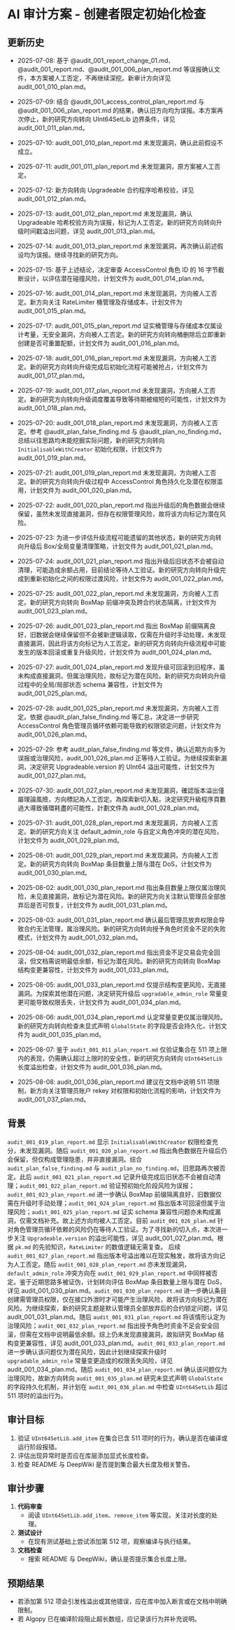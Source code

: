 # AI 审计方案 - 创建者限定初始化检查
## 更新历史
- 2025-07-08: 基于 @audit_001_report_change_01.md、@audit_001_report.md、@audit_001_006_plan_report.md 等误报确认文件，本方案被人工否定，不再继续深挖。新审计方向详见 audit_001_010_plan.md。
- 2025-07-09: 结合 @audit_001_access_control_plan_report.md 与 @audit_001_006_plan_report.md 的结果，确认旧方向均为误报。本方案再次停止，新的研究方向转向 UInt64SetLib 边界条件，详见 audit_001_011_plan.md。
- 2025-07-10: audit_001_010_plan_report.md 未发现漏洞，确认此前假设不成立。
- 2025-07-11: audit_001_011_plan_report.md 未发现漏洞，原方案被人工否定。
- 2025-07-12: 新方向转向 Upgradeable 合约程序哈希校验，详见 audit_001_012_plan.md。
- 2025-07-13: audit_001_012_plan_report.md 未发现漏洞，确认 Upgradeable 哈希校验方向为误报，标记为人工否定。新的研究方向转向升级时间戳溢出问题，详见 audit_001_013_plan.md。
- 2025-07-14: audit_001_013_plan_report.md 未发现漏洞，再次确认前述假设均为误报。继续寻找新的研究方向。
- 2025-07-15: 基于上述结论，决定审查 AccessControl 角色 ID 的 16 字节截断设计，以评估潜在碰撞风险，计划文件为 audit_001_014_plan.md。
- 2025-07-16: audit_001_014_plan_report.md 未发现漏洞，方向被人工否定。新方向关注 RateLimiter 桶管理及存储成本，计划文件为 audit_001_015_plan.md。
- 2025-07-17: audit_001_015_plan_report.md 证实桶管理与存储成本仅属设计考量，无安全漏洞，方向被人工否定。新的研究方向转向桶删除后立即重新创建是否可重置配额，计划文件为 audit_001_016_plan.md。
- 2025-07-18: audit_001_016_plan_report.md 未发现漏洞，方向被人工否定。新的研究方向转向升级完成后初始化流程可能被抢占，计划文件为 audit_001_017_plan.md。
- 2025-07-19: audit_001_017_plan_report.md 未发现漏洞，方向被人工否定。新的研究方向转向升级调度覆盖导致等待期被缩短的可能性，计划文件为 audit_001_018_plan.md。
- 2025-07-20: audit_001_018_plan_report.md 未发现漏洞，方向被人工否定。参考 @audit_plan_false_finding.md 与 @audit_plan_no_finding.md，总结以往思路均未能挖掘实际问题，新的研究方向转向 `InitialisableWithCreator` 初始化权限，计划文件为 audit_001_019_plan.md。
- 2025-07-21: audit_001_019_plan_report.md 未发现漏洞，方向被人工否定。新的研究方向转向升级过程中 AccessControl 角色持久化及潜在权限滥用，计划文件为 audit_001_020_plan.md。
- 2025-07-22: audit_001_020_plan_report.md 指出升级后的角色数据会继续保留，虽然未发现直接漏洞，但存在权限管理风险，故将该方向标记为潜在风险。
- 2025-07-23: 为进一步评估升级流程可能遗留的其他状态，新的研究方向转向升级后 Box/全局变量清理策略，计划文件为 audit_001_021_plan.md。
- 2025-07-24: audit_001_021_plan_report.md 指出升级后旧状态不会被自动清理，可能造成余额占用，目前结论等待人工验证。新的研究方向转向升级完成到重新初始化之间的权限过渡风险，计划文件为 audit_001_022_plan.md。


- 2025-07-25: audit_001_022_plan_report.md 未发现漏洞，方向被人工否定。新的研究方向转向 BoxMap 前缀冲突及跨合约状态隔离，计划文件为 audit_001_023_plan.md。
- 2025-07-26: audit_001_023_plan_report.md 指出 BoxMap 前缀隔离良好，旧数据会继续保留但不会被新逻辑读取，仅需在升级时手动处理，未发现直接漏洞，因此将该方向标记为人工否定。新的研究方向转向升级流程中可能发生的版本回滚或重复升级风险，计划文件为 audit_001_024_plan.md。
- 2025-07-27: audit_001_024_plan_report.md 发现升级可回滚到旧程序，虽未构成直接漏洞，但属治理风险，故标记为潜在风险。新的研究方向转向升级过程中的全局/局部状态 schema 兼容性，计划文件为 audit_001_025_plan.md。
- 2025-07-28: audit_001_025_plan_report.md 未发现漏洞，方向被人工否定。依据 @audit_plan_false_finding.md 等汇总，决定进一步研究 AccessControl 角色管理员循环依赖可能导致的权限锁定问题，计划文件为 audit_001_026_plan.md。
- 2025-07-29: 参考 audit_plan_false_finding.md 等文件，确认近期方向多为误报或治理风险，audit_001_026_plan.md 正等待人工验证。为继续探索新漏洞，决定研究 Upgradeable.version 的 UInt64 溢出可能性，计划文件为 audit_001_027_plan.md。
- 2025-07-30: audit_001_027_plan_report.md 未发现漏洞，確認版本溢出僅屬理論風險，方向標記為人工否定。為探索新切入點，決定研究升級程序頁數過大導致循環耗盡的可能性，計劃文件為 audit_001_028_plan.md。
- 2025-07-31: audit_001_028_plan_report.md 未发现漏洞，方向被人工否定。新的研究方向关注 default_admin_role 与自定义角色冲突的潜在风险，计划文件为 audit_001_029_plan.md。
- 2025-08-01: audit_001_029_plan_report.md 未发现漏洞，方向被人工否定。新的研究方向转向 BoxMap 条目数量上限与潜在 DoS，计划文件为 audit_001_030_plan.md。
- 2025-08-02: audit_001_030_plan_report.md 指出条目数量上限仅属治理风险，未见直接漏洞，故标记为潜在风险。新的研究方向关注默认管理员全部放弃后是否可恢复，计划文件为 audit_001_031_plan.md。
- 2025-08-03: audit_001_031_plan_report.md 确认最后管理员放弃权限会导致合约无法管理，属治理风险。新的研究方向转向授予角色时资金不足的失败模式，计划文件为 audit_001_032_plan.md。
- 2025-08-04: audit_001_032_plan_report.md 指出资金不足交易会完全回滚，但文档需说明最低余额，标记为潜在风险。新的研究方向转向 BoxMap 结构变更兼容性，计划文件为 audit_001_033_plan.md。
- 2025-08-05: audit_001_033_plan_report.md 仅提示结构变更风险，无直接漏洞。为探索其他潜在问题，决定研究升级后 `upgradable_admin_role` 常量变更可能导致权限丢失，计划文件为 audit_001_034_plan.md。
- 2025-08-06: audit_001_034_plan_report.md 认定常量变更仅属治理风险。新的研究方向转向检查未显式声明 `GlobalState` 的字段是否会持久化，计划文件为 audit_001_035_plan.md。
- 2025-08-07: 鉴于 `audit_001_011_plan_report.md` 仅验证集合在 511 项上限内的表现，仍需确认超过上限时的安全性，新的研究方向转向 `UInt64SetLib` 长度溢出检查，计划文件为 audit_001_036_plan.md。
- 2025-08-08: audit_001_036_plan_report.md 建议在文档中说明 511 项限制，新方向关注管理员账户 rekey 对权限和初始化流程的影响，计划文件为 audit_001_037_plan.md。
## 背景
`audit_001_019_plan_report.md` 显示 `InitialisableWithCreator` 权限检查充分，未发现漏洞。随后 `audit_001_020_plan_report.md` 指出角色数据在升级后仍会保留，但仅构成管理隐患，并非直接漏洞。综合 `audit_plan_false_finding.md` 与 `audit_plan_no_finding.md`，旧思路再次被否定。此后 `audit_001_021_plan_report.md` 记录升级完成后旧状态不会被自动清理；`audit_001_022_plan_report.md` 验证预初始化阶段风险为误报；`audit_001_023_plan_report.md` 进一步确认 BoxMap 前缀隔离良好，旧数据仅需在升级时手动处理；`audit_001_024_plan_report.md` 指出版本可回滚但属于治理风险；`audit_001_025_plan_report.md` 证实 schema 兼容性问题亦未构成漏洞，仅需文档补充。故上述方向均被人工否定。目前 `audit_001_026_plan.md` 针对角色管理员循环依赖的风险仍在等待人工验证。为了寻找新的切入点，本次进一步关注 `Upgradeable.version` 的溢出可能性，详见 audit_001_027_plan.md。根据 `pk.md` 的先验知识，`RateLimiter` 的数值逻辑无需复查。
后续 `audit_001_027_plan_report.md` 指出版本号溢出难以在现实触发，故将该方向记为人工否定。随后 `audit_001_028_plan_report.md` 亦未发现漏洞，`default_admin_role` 冲突方向在 `audit_001_029_plan_report.md` 中同样被否定。鉴于近期思路多被证伪，计划转向评估 BoxMap 条目数量上限与潜在 DoS，详见 audit_001_030_plan.md。`audit_001_030_plan_report.md` 进一步确认条目创建需管理员权限，仅在接口外泄时才可能产生治理风险，故将该方向标记为潜在风险。为继续探索，新的研究主题是默认管理员全部放弃后的合约锁定问题，详见 audit_001_031_plan.md。随后 `audit_001_031_plan_report.md` 将该情形认定为治理风险；`audit_001_032_plan_report.md` 指出授予角色时资金不足会安全回滚，但需在文档中说明最低余额。综上仍未发现直接漏洞，故拟研究 BoxMap 结构变更兼容性，详见 audit_001_033_plan.md。`audit_001_033_plan_report.md` 进一步确认该问题仅为潜在风险，因此计划继续探索升级时 `upgradable_admin_role` 常量变更造成的权限丢失风险，详见 audit_001_034_plan.md。随后 `audit_001_034_plan_report.md` 确认该问题仅为治理风险，故新方向转向 `audit_001_035_plan.md` 研究未显式声明 `GlobalState` 的字段持久化机制，并计划在 `audit_001_036_plan.md` 中检查 `UInt64SetLib` 超过 511 项时的溢出行为。

## 审计目标
1. 验证 `UInt64SetLib.add_item` 在集合已含 511 项时的行为，确认是否在编译或运行阶段报错。
2. 评估出现异常时是否应在库层添加显式长度检查。
3. 检查 README 与 DeepWiki 是否提到集合最大长度及相关警告。
## 审计步骤
1. **代码审查**
   - 阅读 `UInt64SetLib.add_item`、`remove_item` 等实现，关注对长度的处理。
2. **测试设计**
   - 在现有测试基础上尝试添加第 512 项，观察编译与执行结果。
3. **文档检查**
   - 搜索 README 与 DeepWiki，确认是否提示集合长度上限。
## 预期结果
- 若添加第 512 项会引发栈溢出或其他错误，应在库中加入断言或在文档中明确限制。
- 若 Algopy 已在编译阶段阻止超长数组，应记录该行为并补充说明。
